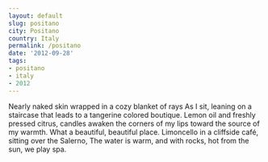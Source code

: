 ```yaml
---
layout: default
slug: positano
city: Positano
country: Italy
permalink: /positano
date: '2012-09-28'
tags:
- positano
- italy
- 2012
---
```

Nearly naked skin wrapped in a cozy blanket of rays
As I sit, leaning on a staircase that leads to a tangerine colored boutique.
Lemon oil and freshly pressed citrus, candles awaken
the corners of my lips toward the source of my warmth.
What a beautiful, beautiful place.
Limoncello in a cliffside café, sitting over the Salerno,
The water is warm, and with rocks, hot from the sun, we play spa.

